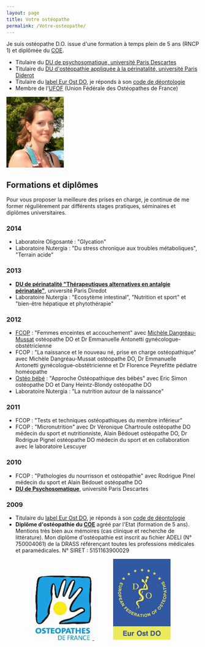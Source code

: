 ```yaml
---
layout: page
title: Votre ostéopathe
permalink: /Votre-osteopathe/
---
```


Je suis ostéopathe D.O. issue d'une formation à temps plein de 5 ans (RNCP 1) et diplômée du [COE](http://www.osteo-coe.fr/).

- Titulaire du [DU de psychosomatique, université Paris Descartes](http://www.parisdescartes.fr/fre/FORMATION)
- Titulaire du [DU d'ostéopathie appliquée à la périnatalité, université Paris Diderot](http://www.medecine.univ-paris-diderot.fr/index.php/formation-continue/du-di/liste-des-du-et-diu/item/173-osteopathie-acupuncture-et-homeopathie-appliquees-a-la-perinatalite)
- Titulaire du [label Eur Ost DO](http://www.osteofrance.com/eur-ost-do/), je réponds à son [code de déontologie](http://www.osteofrance.com/assets/pdf/ufof_deontologie.pdf)
- Membre de l'[UFOF](http://www.osteofrance.com/ufof/presentation/) (Union Fédérale des Ostéopathes de France)

![Fabienne Krotoff](/assets/Fabienne-Krotoff/Fabienne-Krotoff-1.jpg)

## Formations et diplômes

Pour vous proposer la meilleure des prises en charge, je continue de me former régulièrement par différents stages pratiques, séminaires et diplômes universitaires.

### 2014
- Laboratoire Oligosanté : "Glycation"
- Laboratoire Nutergia : "Du stress chronique aux troubles métaboliques", "Terrain acide"

### 2013
- **[DU de périnatalité "Thérapeutiques alternatives en antalgie périnatale"](http://www.medecine.univ-paris-diderot.fr/index.php/formation-continue/du-di/liste-des-du-et-diu/item/173-osteopathie-acupuncture-et-homeopathie-appliquees-a-la-perinatalite)**, université Paris Diredot
- Laboratoire Nutergia : "Ecosytème intestinal", "Nutrition et sport" et "bien-être hépatique et phytothérapie"

### 2012
- [FCOP](http://www.fcop-formation-osteopathe.fr/) : "Femmes enceintes et accouchement"
  avec [Michèle Dangréau-Mussat](http://micheledangreau-mussat.org/osteo.html) ostéopathe DO et Dr Emmanuelle Antonetti gynécologue-obstétricienne
- FCOP : "La naissance et le nouveau né, prise en charge ostéopathique"
  avec Michèle Dangréau-Mussat ostéopathe DO, Dr Emmanuelle Antonetti gynécologue-obstétricienne et Dr Florence Peyrefitte pédiatre homéopathe
- [Ostéo bébé](http://www.osteo-bebe.com/) : "Approche Ostéopathique des bébés"
  avec Eric Simon ostéopathe DO et Dany Heintz-Blondy ostéopathe DO
- Laboratoire Nutergia : "La nutrition autour de la naissance"

### 2011
- FCOP : "Tests et techniques ostéopathiques du membre inférieur"
- FCOP : "Micronutrition"
  avec Dr Véronique Chartroule ostéopathe DO médecin du sport et nutritionniste, Alain Bédouet ostéopathe DO, Dr Rodrigue Pignel ostéopathe DO médecin du sport
  et en collaboration avec le laboratoire Lescuyer

### 2010
- FCOP : "Pathologies du nourrisson et ostéopathie" avec Rodrigue Pinel médecin du sport et Alain Bédouet ostéopathe DO
- **[DU de Psychosomatique](http://www.parisdescartes.fr/fre/FORMATION)**, université Paris Descartes

### 2009
- Titulaire du [label Eur Ost DO](http://www.osteofrance.com/eur-ost-do/), je réponds à son [code de déontologie](http://www.osteofrance.com/assets/pdf/ufof_deontologie.pdf)
- **Diplôme d'ostéopathie du [COE](http://www.osteo-coe.fr/)** agréé par l'Etat (formation de 5 ans).
  Mentions très bien aux mémoires (cas clinique et recherche de littérature).
  Mon diplôme d'ostéopathie est inscrit au fichier ADELI (N° 750004061) de la DRASS référençant toutes les professions médicales et paramédicales.
  N° SIRET : 5151163900029

<div style="text-align: center;">
  <a href="http://www.osteofrance.com/ufof/presentation/">
    <img src="/assets/UFOF.jpg" alt="Union Fédérale des Ostéopathes de France" title="Union Fédérale des Ostéopathes de France">
  </a>
  <a href="http://www.efo.eu/portal/" style="margin-left: 50px;">
    <img src="/assets/Eur-Ost-DO.gif" alt="Label Eur Ost DO" title="Label Eur Ost DO">
  </a>
</div>
